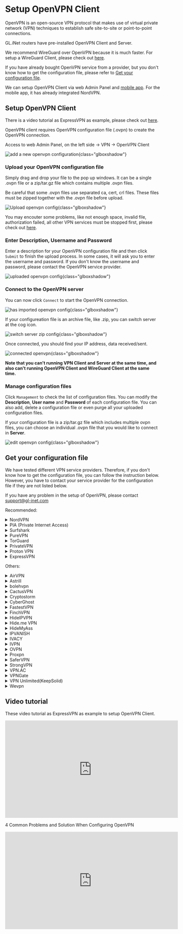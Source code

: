 # Setup OpenVPN Client

OpenVPN is an open-source VPN protocol that makes use of virtual private network (VPN) techniques to establish safe site-to-site or point-to-point connections. 

GL.iNet routers have pre-installed OpenVPN Client and Server.

We recommend WireGuard over OpenVPN because it is much faster. For setup a WireGuard Client, please check out [here](../wireguard_client).

If you have already bought OpenVPN service from a provider, but you don't know how to get the configuration file, please refer to [Get your configuration file](#get-your-configuration-file).

We can setup OpenVPN Client via web Admin Panel and [mobile app](../mobile_app). For the mobile app, it has already integrated NordVPN.

## Setup OpenVPN Client

There is a video tutorial as ExpressVPN as example, please check out [here](#video-tutorial).

OpenVPN client requires OpenVPN configuration file (.ovpn) to create the OpenVPN connection.

Access to web Admin Panel, on the left side -> VPN -> OpenVPN Client

![add a new openvpn configuration](https://static.gl-inet.com/docs/en/3/tutorials/openvpn_client/add_a_new_openvpn_configuration.png){class="glboxshadow"}

### Upload your OpenVPN configuration file

Simply drag and drop your file to the pop up windows. It can be a single .ovpn file or a zip/tar.gz file which contains multiple .ovpn files.

Be careful that some .ovpn files use separated ca, cert, crl files. These files must be zipped together with the .ovpn file before upload.

![Upload openvpn config](https://static.gl-inet.com/docs/en/3/tutorials/openvpn_client/upload_openvpn_config.png){class="glboxshadow"}

You may encouter some problems, like not enough space, invalid file, authorization failed, all other VPN services must be stopped first, please check out [here](#video-tutorial).

### Enter Description, Username and Password

Enter a description for your OpenVPN configuration file and then click `Submit` to finish the upload process. In some cases, it will ask you to enter the username and password. If you don't know the username and password, please contact the OpenVPN service provider.

![uploaded openvpn config](https://static.gl-inet.com/docs/en/3/tutorials/openvpn_client/uploaded_openvpn_config.png){class="glboxshadow"}

### Connect to the OpenVPN server

You can now click `Connect` to start the OpenVPN connection.

![has imported openvpn config](https://static.gl-inet.com/docs/en/3/tutorials/openvpn_client/imported_openvpn_config.png){class="glboxshadow"}

If your configureation file is an archive file, like .zip, you can switch server at the cog icon.

![switch server zip config](https://static.gl-inet.com/docs/en/3/tutorials/openvpn_client/switch_server_zip_config.png){class="glboxshadow"}

Once connected, you should find your IP address, data received/sent.

![connected openvpn](https://static.gl-inet.com/docs/en/3/tutorials/openvpn_client/connected_openvpn_config.png){class="glboxshadow"}

**Note that you can't running VPN Client and Server at the same time, and also can't running OpenVPN Client and WireGuard Client at the same time.**

### Manage configuration files

Click `Management` to check the list of configuration files. You can modify the **Description**, **User name** and **Password** of each configuration file. You can also add, delete a configuration file or even purge all your uploaded configuration files.

If your configuration file is a zip/tar.gz file which includes multiple ovpn files, you can choose an individual .ovpn file that you would like to connect in **Server**.

![edit openvpn config](https://static.gl-inet.com/docs/en/3/tutorials/openvpn_client/edit_openvpn_config.png){class="glboxshadow"}

## Get your configuration file

We have tested different VPN service providers. Therefore, if you don't know how to get the configuration file, you can follow the instruction below. However, you have to contact your service provider for the configuration file if they are not listed below. 

If you have any problem in the setup of OpenVPN, please contact [support@gl-inet.com](mailto:support@gl-inet.com)

Recommended:

<details>
<summary>NordVPN</summary>
  <p>
    <a href="https://go.nordvpn.net/aff_c?offer_id=15&amp;aff_id=12016&amp;url_id=902" target="_blank">Official Website</a>
  </p>
  <p>
    Download OpenVPN client configuration files. We recommend going into <a href="https://nordvpn.com/servers/tools/" target="_blank">NordVPN recommended server utility here</a>. It will recommend a server base on your network, click <code>Show available protocols</code> to download the UDP or TCP config.
  </p>
  <p>
    <img alt="nordvpn server utility" src="https://static.gl-inet.com/docs/en/3/tutorials/openvpn_client/nordvpn/nordvpn_server_utility.png" class="glboxshadow">
  </p>
  <p>
    Of course you can download all servers configs <a href="https://downloads.nordcdn.com/configs/archives/servers/ovpn.zip">here</a>.
  </p>
  <p>
    Tips: if the zip file is too big to upload, you can delete some .ovpn in .zip file or upload single .ovpn file.
  </p>
  <p>
    <a href="https://support.nordvpn.com/Connectivity/Router/1047409122/GL-iNet-setup-with-NordVPN.htm" target="_blank">Refer link</a>
  </p>
</details>


<details>
<summary>PIA (Private Internet Access)</summary>
  <p>
    <a href="https://www.privateinternetaccess.com/pages/buy-vpn/glinet" target="_blank">Official Website</a>
  </p>
  <p>
    <a href="https://www.privateinternetaccess.com/openvpn/openvpn.zip">Download</a> directly.
  </p>
</details>


<details>
<summary>Surfshark</summary>
  <p>
    <a href="https://get.surfshark.net/aff_c?offer_id=6&aff_id=1400" target="_blank">Official Website</a>
  </p>
  <p>
    Login and <a href="https://api.surfshark.com/v1/server/configurations">Download</a> directly, or read this <a href="https://support.surfshark.com/hc/en-us/articles/360011856259-How-to-set-up-Surfshark-on-GL-iNet-router-3-x-firmware-" target="_blank">guide</a>.
  </p>
</details>


<details>
<summary>PureVPN</summary>
  <p>
    <a href="https://billing.purevpn.com/aff.php?aff=35535" target="_blank">Official Website</a>
  </p>
  <p>
    <a href="https://s3-us-west-1.amazonaws.com/heartbleed/router/Recommended-CA2.zip">Download</a> directly.
  </p>
</details>


<details>
<summary>TorGuard</summary>
  <p>
    <a href="https://torguard.net/aff.php?aff=3040" target="_blank">Official Website</a>
  </p>
  <ol type="1">
    <li>
      <p>
        If you are using <a href="https://torguard.net/aff.php?aff=3040" target="_blank">TorGuard</a>, you need to login the control panel and find <b>Config Generator</b> from the <b>Tools</b> menu. Choose the <b>VPN Server</b> and some other options. Then click <b>Generate Config</b> a config file will be downloaded automatically.</p>
      <p>
        <img alt="Generate ovpn" src="https://static.gl-inet.com/docs/en/3/tutorials/openvpn_client/torguard/torguard_menu.jpg" class="glboxshadow">
      </p>
    </li>
    <li>
      <p>
        The username and password for OpenVPN connection is different from your control panel login. You can find the VPN username and VPN password below.
      </p>
      <p>
        <img alt="torguard vpn username vpn password" src="https://static.gl-inet.com/docs/en/3/tutorials/openvpn_client/torguard/torguard_vpnusername_vpnpassword.png" class="glboxshadow">
      </p>
    </li>
  </ol>
</details>


<details>
<summary>PrivateVPN</summary>
  <p>
    <a href="https://affiliate.privatevpn.com/scripts/click.php?a_aid=5e3a511658bc3" target="_blank">Official Website</a>
  </p>
  <p>
    <a href="https://privatevpn.com/client/PrivateVPN-TUN.zip">Download</a> directly.
  </p>
</details>


<details>
<summary>Proton VPN</summary>
  <p>
    <a href="https://go.getproton.me/aff_c?offer_id=26&aff_id=1612" target="_blank">Official Website</a>
  </p>
  <ol type="1">
    <li>Login your <a href="https://go.getproton.me/aff_c?offer_id=26&aff_id=1612">Proton VPN</a> account.</li>
    <p>
      <img alt="ovpn manager" class="glboxshadow" src="https://static.gl-inet.com/docs/en/3/tutorials/openvpn_client/protonvpn/proton1.png" />
    </p>
    <li>Click "Download" in the left-hand side.</li>
    <p>
      <img alt="ovpn manager" class="glboxshadow" src="https://static.gl-inet.com/docs/en/3/tutorials/openvpn_client/protonvpn/proton2.png" />
    </p>
    <li>Choose Router</li>
    <p>
      <img alt="ovpn manager" class="glboxshadow" src="https://static.gl-inet.com/docs/en/3/tutorials/openvpn_client/protonvpn/proton3.png" />
    </p>
    <li>Choose the protocol based on your preference and download the configuration files.</li>
    <p>
      <img alt="ovpn manager" class="glboxshadow" src="https://static.gl-inet.com/docs/en/3/tutorials/openvpn_client/protonvpn/proton4.png" />
    </p>
</ol>
</details>


<details>
<summary>ExpressVPN</summary>
  <p>
    <a href="https://www.xvbelink.com/?a_fid=glinet" rel="sponsored" target="_blank">Official Website</a>
  </p>
  <p>
    *Information quoted from <a href="https://www.expressvpn.com/support/vpn-setup/manual-config-for-linux-with-openvpn/#download" rel="sponsored">Expressvpn official instruction</a>
  </p>
  <ol type="1">
    <li>Log in to your <a href="https://www.xvbelink.com/?a_fid=glinet" target="_blank" rel="sponsored">ExpressVPN</a> account.</li>
    <p>
      <img alt="ovpn manager" class="glboxshadow" src="https://static.gl-inet.com/docs/en/3/tutorials/openvpn_client/expressvpn/expressvpn1.jpg" />
    </p>
    <li>Once you’ve logged in to the website, click on Set Up ExpressVPN on the Active Subscriptions page. This will take you to the Downloads page.</li>
    <p>
      <img alt="ovpn manager" class="glboxshadow" src="https://static.gl-inet.com/docs/en/3/tutorials/openvpn_client/expressvpn/expressvpn2.png" />
    </p>
    <li>
      Click on Manual Config on the left side of the screen and then select the OpenVPN tab on the right. You will first see your username and password and then a list of OpenVPN configuration files.
    </li>
    <p>
      Find the location(s) you want to connect to (e.g., Los Angeles, New York, Hong Kong), then download and save the .ovpn file(s) to your desktop.
    </p>
    <p>
      Note: Please have your username and password ready, as you will be asked to enter them later in the setup process.
    </p>
    <p>
      <img alt="ovpn manager" class="glboxshadow" src="https://static.gl-inet.com/docs/en/3/tutorials/openvpn_client/expressvpn/expressvpn3.png" />
    </p>
</ol>
</details>


Others:

<details>
<summary>AirVPN</summary>
  <p>
    <a href="https://airvpn.org/?referred_by=402389" target="_blank">Official Website</a>
  </p>
  <ol type="1">
    <li>Login your AirVPN acoount</li>
    <p>
      <img alt="ovpn manager" class="glboxshadow" src="https://static.gl-inet.com/docs/en/3/tutorials/openvpn_client/airvpn/airvpn1.png" />
    </p>
    <li>Choose Config Generator on the left and then choose Linux as your operating system. Next, choose your preferred server.</li>
    <p>
      <img alt="ovpn manager" class="glboxshadow" src="https://static.gl-inet.com/docs/en/3/tutorials/openvpn_client/airvpn/airvpn2.png" />
    </p>
    <li>You will be able to see the download page of the configuration file.</li>
    <p>
      <img alt="ovpn manager" class="glboxshadow" src="https://static.gl-inet.com/docs/en/3/tutorials/openvpn_client/airvpn/airvpn3.png" />
    </p>
</ol>
</details>


<details>
<summary>Astrill</summary>
  <p>
    <a href="https://www.astrill.com/a/dik2masnw6ig" target="_blank">Official Website</a>
  </p>
  <p>
    *Information quoted from <a href="https://wiki.astrill.com/Astrill_Setup_Manual:How_to_configure_OpenVPN_with_OpenVPN_application_on_Windows">Astrill official instruction</a>
  </p>
  <ol type="1">
    <li>Generate and Download Astrill Openvpn configuration ZIP</li>
    <p>
      <img class="glboxshadow" alt="ovpn manager" src="https://static.gl-inet.com/docs/en/3/tutorials/openvpn_client/astrillvpn/astrill1.png" />
    </p>
    <p>
      <img class="glboxshadow" alt="ovpn manager" src="https://static.gl-inet.com/docs/en/3/tutorials/openvpn_client/astrillvpn/astrill2.png" />
    </p>
    <li>Type a Description like OPENVPN_GUI.</li>
    <li>Click on ADD to my certificates button.</li>
    <p>
      <img class="glboxshadow" alt="ovpn manager" src="https://static.gl-inet.com/docs/en/3/tutorials/openvpn_client/astrillvpn/astrill3.png" />
    </p>
    <li>Once OpenVPN certificate is added, click on Download button.</li>
    <p>
      <img class="glboxshadow" alt="ovpn manager" src="https://static.gl-inet.com/docs/en/3/tutorials/openvpn_client/astrillvpn/astrill4.png" />
    </p>
</ol>
</details>


<details>
<summary>bolehvpn</summary>
  <p>
    <a href="https://www.bolehvpn.net/" target="_blank">Official Website</a>
  </p>
  <p>
    Login in <a href="https://users.bolehvpn.net/" target="_blank">Dashboard</a>, download your configuration files and select the <a href="https://users.bolehvpn.net/download/inline/6" target="_blank">Linux_iOS inline</a> format. Extract the zip files after completing the download.
  </p>
  <p>
    <a href="https://www.bolehvpn.net/clients-installations/#1487691248224-0c435dba-d612" target="_blank">Refer link</a>
  </p>
</details>


<details>
<summary>CactusVPN</summary>
  <p>
    <a href="https://billing.cactusvpn.com/aff.php?aff=2310" target="_blank">Official Website</a>
  </p>
  <p>
    <a href="https://www.cactusvpn.com/downloads/" target="_blank">Download</a> directly.
  </p>
  <p>
    <img class="glboxshadow" alt="ovpn manager" src="https://static.gl-inet.com/docs/en/3/tutorials/openvpn_client/cactusvpn/cactusvpn1.jpg" />
  </p>
</details>


<details>
<summary>Cryptostorm</summary>
  <p>
    <a href="https://cryptostorm.is/" target="_blank">Official Website</a>
  </p>
  <p>
    <a href="https://cryptostorm.is/configs/ecc/" target="_blank">Download</a> directly.
  </p>
</details>


<details>
<summary>CyberGhost</summary>
  <p>
    <a href="https://support.cyberghostvpn.com/hc/en-us" target="_blank">Official Website</a>
  </p>
  <p>
    *Information quoted from <a href="https://support.cyberghostvpn.com/hc/en-us/articles/213811885-Router-How-to-configure-OpenVPN-for-flashed-DD-WRT-routers?fbclid=IwAR0_IicBlnNzVqlKh0mAHFyM6uvsGgBQooYfMyJ0bHgb13Eidn8KhXnd6Y0" target="_blank">CyberGhost official instruction</a>
  </p>
  <ol type="1">
    <li>Login your CyberGhost VPN online account.</li>
    <p>
      <img class="glboxshadow" alt="ovpn manager" src="https://static.gl-inet.com/docs/en/3/tutorials/openvpn_client/cyberghost/cyberghost1.png" />
    </p>
    <li>Click on 'My Devices'  > click 'Other' > choose 'Configure new device'.</li>
    <p>
      <img class="glboxshadow" alt="ovpn manager" src="https://static.gl-inet.com/docs/en/3/tutorials/openvpn_client/cyberghost/cyberghost2.png" />
    </p>
    <li>At the new screen, in the 'Server configuration' tab, the desired parameters can be configured. For the purpose of setting OpenVPN for your DD-WRT Router, choose 'OpenVPN' from the Protocol drop down menu. Your desired country and server group, as described below, need to be defined too:</li>
    <p>
      <img class="glboxshadow" alt="ovpn manager" src="https://static.gl-inet.com/docs/en/3/tutorials/openvpn_client/cyberghost/cyberghost3.png" />
    </p>
    <ul>
      <li>Protocol: For Router configurations, please choose OpenVPN</li>
      <li>
        Country: Since native protocol connections may only be used with exactly one server you now have to choose the country you want to surf from; the server to be used in this country will be chosen by CyberGhost automatically.
      </li>
      <li>Server group: Choose the server group and the OpenVPN protocol (UDP or TCP) you want to use:
        <p>UDP allows higher speed than the TCP version, but can result in broken downloads in some cases. This is the default setting.</p>
        <p>TCP allows more stable connections than the UDP version, but is a bit slower. Choose this version, if you have recurrent connection issues such as sudden disconnections.</p>
      </li>
    </ul>
  <p>After setting up your preferred settings, save them with 'Save and download configuration'.</p>
</ol>
</details>

<details>
<summary>FastestVPN</summary>
  <p>
    <a href="https://go.fastestvpn.com/affiliate/pap?a_aid=5ffd2a3e9d687" target="_blank">Official Website</a>
  </p>
  <p>
    Download FastestVPN Config Files zip folder for OpenVPN TCP and UDP from <a href="https://support.fastestvpn.com/download/openvpn-tcp-udp-config-files/">here</a>.
  </p>
  <p>
    <a href="https://support.fastestvpn.com/tutorials/routers/gl-inet/openvpn" target="_blank">Refer link</a>
  </p>
</details>

<details>
<summary>FinchVPN</summary>
  <p><a href="https://www.finchvpn.com/" target="_blank">Official Website</a></p>
  <ol type="1">
    <li>Login your FinchVPN account.</li>
    <p>
      <img class="glboxshadow" alt="ovpn manager" src="https://static.gl-inet.com/docs/en/3/tutorials/openvpn_client/finchvpn/finchvpn1.jpg" />
    </p>
    <li>Go to the Download page and click Download under FinchVPN OpenVPN Config.</li>
    <p>
      <img class="glboxshadow" alt="ovpn manager" src="https://static.gl-inet.com/docs/en/3/tutorials/openvpn_client/finchvpn/finchvpn2.jpg" />
    </p>
    <li>Choose Linux</li>
    <p>
      <img class="glboxshadow" alt="ovpn manager" src="https://static.gl-inet.com/docs/en/3/tutorials/openvpn_client/finchvpn/finchvpn3.jpg" />
    </p>
    <li>Choose the protocol based on your preference. Generally, you can choose the first one “Port 8484 over UDP”</li>
    <p>
      <img class="glboxshadow" alt="ovpn manager" src="https://static.gl-inet.com/docs/en/3/tutorials/openvpn_client/finchvpn/finchvpn4.jpg" />
    </p>
    <li>Remember to tick the box to include your username and password before download the file.</li>
    <p>
      <img class="glboxshadow" alt="ovpn manager" src="https://static.gl-inet.com/docs/en/3/tutorials/openvpn_client/finchvpn/finchvpn5.jpg" />
    </p>
  </ol>
</details>

<details>
<summary>HideIPVPN</summary>
  <p>
    <a href="https://www.hideipvpn.com/" target="_blank">Official Website</a>
  </p>
  <ol type="1">
    <li>Login your HideIPVPN account.</li>
    <li>Go to Package on the left side, click the your package, make sure it is active.</li>
    <p>
      <img class="glboxshadow" alt="hideipvpn client area" src="https://static.gl-inet.com/docs/en/3/tutorials/openvpn_client/hideipvpn/package.jpg" />
    </p>
    <li>On the VPN tab, there is VPN Login Details of username and password, this is for login when OpenVPN connection</li>
    <p>
      <img class="glboxshadow" alt="hideipvpn client area" src="https://static.gl-inet.com/docs/en/3/tutorials/openvpn_client/hideipvpn/vpn_username_password.jpg" />
    </p>
    <li>Scroll down to download OpenVPN config files.</li>
    <p>
      <img class="glboxshadow" alt="hideipvpn client area" src="https://static.gl-inet.com/docs/en/3/tutorials/openvpn_client/hideipvpn/openvpn_config_files.jpg" />
    </p>
  </ol>
</details>

<details>
<summary>Hide.me VPN</summary>
  <p>
    <a href="https://hide.me/?friend=glinet" target="_blank">Official Website</a>
  </p>
  <ol type="1">
    <li>Login your Hide.me account, find the Server Locations on the left side.</li>
    <li>Download the OpenVPN Configuration for Windows.</li>
    <p>
      <img class="glboxshadow" alt="hide.me vpn dashboard" src="https://static.gl-inet.com/docs/en/3/tutorials/openvpn_client/hideme/hideme_dashboard.jpg" />
    </p>
  </ol>
</details>

<details>
<summary>HideMyAss</summary>
  <p>
    <a href="https://click.hmavpn.com/aff_c?offer_id=1&aff_id=861" target="_blank">Official Website</a>
  </p>
  <p>
    <a href="https://vpn.hidemyass.com/vpn-config/vpn-configs.zip" target="_blank">Download</a> directly.
  </p>
</details>


<details>
<summary>IPVANISH</summary>
  <p>
    <a href="https://www.ipvanish.com/" target="_blank">Official Website</a>
  </p>
  <p>
    You can download all of the config files for all of the servers from <a href="https://www.ipvanish.com/software/configs/configs.zip">here</a>, then should upload this <strong>config.zip</strong> on the OpenVPN Client of web Admin Panel. Before uploading, please remove the servers in the .zip file that you will not use to reduce the file size.
  </p>
  <p>You can also download individual server configuration files <a href="https://www.ipvanish.com/software/configs/">here</a>, but you will need to download <strong>ca.ipvanish.com.crt</strong> as well. Before uploading to the router, you need to compress the <strong>ca.ipvanish.com.crt</strong> and .ovpn configuration files into a .zip archive and upload them.</p>
  <p>
    <img class="glboxshadow" src="https://static.gl-inet.com/docs/en/3/tutorials/openvpn_client/ipvanish/ipvanish_download_openvpn_configs.png" />
  </p>
  <p>
    <a href="https://support.ipvanish.com/hc/en-us/articles/360001329813-Android-OpenVPN-Setup" target >Refer link</a>
  </p>
</details>


<details>
<summary>IVACY</summary>
  <p>
    <a href="https://billing.ivacy.com/page/22852" target="_blank">Official Website</a>
  </p>
  <p>
    <a href="https://static.gl-inet.com/docs/en/3/tutorials/openvpn_client/ivacy/IVACY_OpenVPN_Configs_UDP.zip" target="_blank">Download OpenVPN UDP Configs</a>
  </p>
  <p>
    <a href="https://static.gl-inet.com/docs/en/3/tutorials/openvpn_client/ivacy/IVACY_OpenVPN_Configs_TCP.zip" target="_blank">Download OpenVPN TCP Configs</a>
  </p>
  <p>
    <a href="https://support.ivacy.com/setup_guide/how-to-setup-ivacy-on-gl-inet-router/" target="_blank">Refer link</a>
  </p>
</details>


<details>
<summary>IVPN</summary>
  <p>
    <a href="https://www.ivpn.net/" target="_blank">Official Website</a>
  </p>
  <ol type="1">
    <li>
      <p>Download the <a href="https://www.ivpn.net/releases/config/ivpn-openvpn-config.zip">OpenVPN config files</a>.</p>
    </li>
    <li>
      <p>Find the Account ID on <a href="https://www.ivpn.net/clientarea/login" target="_blank">IVPN Client Area</a>.</p>
    </li>
    <li>
      <p>When drag the config file to Add a New OpenVPN Configuration, you will be asked to enter User Name and Password. The User Name is your Account ID that begins with letters 'ivpn'. The password can be anything, like "ivpn"</p>
      <p><img class="glboxshadow" alt="ivpn set up on gl.inet router" src="https://static.gl-inet.com/docs/en/3/tutorials/openvpn_client/ivpn/ivpn_set_up_openvpn_client.png" /></p>
    </li>
    <p><a href="https://www.ivpn.net/setup/gnu-linux-terminal.html" target="_blank">Refer link</a></p>
  </ol>
</details>


<details>
<summary>OVPN</summary>
  <p>
    <a href="https://www.ovpn.com/en?ref=glinet" target="_blank">Office Website</a>
  </p>
  <p>
    Just login, then you can easy get the OpenVPN configurations file by click the menu below.
  </p>
  <p>
    <img class="glboxshadow" alt="get ovpn configuration files" src="https://static.gl-inet.com/docs/en/3/tutorials/openvpn_client/ovpn/get_ovpn_configuration_files.jpg"/>
  </p>
  <p>Choose the server and download.</p>
  <p>
    <img class="glboxshadow" alt="download ovpn openvpn configuration files" src="https://static.gl-inet.com/docs/en/3/tutorials/openvpn_client/ovpn/download_configuration_files.jpg"/>
  </p>
  <p>The username and password are the same you login OVPN.</p>
</details>


<details>
<summary>Proxpn</summary>
  <p>
    <a href="https://secure.proxpn.com/?a_aid=5ac450e27df6f" target="_blank">Official Website</a>
  </p>
  <p>
    <a href="https://www.proxpn.com/updater/locations.html">Download</a> directly.
  </p>
</details>


<details>
<summary>SaferVPN</summary>
  <p>
    <a href="https://safervpn.com/?a_aid=563" target="_blank">Official Website</a>
  </p>
  <p>
    <a href="https://support.safervpn.com/hc/en-us/articles/360035425314-What-are-SaferVPN-s-OpenVPN-configuration-ovpn-files-for-manual-setup-">Download</a> directly.
  </p>
  <p>
    <img class="glboxshadow" alt="ovpn manager" src="https://static.gl-inet.com/docs/en/3/tutorials/openvpn_client/safervpn/safervpn1.png" />
  </p>
</details>


<details>
<summary>StrongVPN</summary>
  <p>
    <a href="https://strongvpn.com/?tr_aid=5ac44bd241ca7" target="_blank">Official Website</a>
  </p>
  <ol type="1">
    <li>Login with your <a href="https://strongvpn.com/?tr_aid=5ac44bd241ca7" target="_blank">StrongVPN</a> account and then you will be able to see VPN Accounts Summary. Click Account Setup Instructions”.</li>
    <p>
      <img class="glboxshadow" alt="strongvpnsetup 1" src="https://static.gl-inet.com/docs/en/3/tutorials/openvpn_client/strongvpn/strong_vpn_setup_01.jpg" />
    </p>
    <li>Find the Manual setup section, follow the steps to get configuration.</li>
    <p>
      <img class="glboxshadow" alt="ovpn manager" src="https://static.gl-inet.com/docs/en/3/tutorials/openvpn_client/strongvpn/strong_vpn_setup_02.jpg" />
    </p>
  </ol>
</details>


<details>
<summary>VPN.AC</summary>
  <p>
    <a href="https://vpn.ac/aff.php?aff=1424" target="_blank">Official Website</a>
  </p>
  <p>
    <a href="https://vpn.ac/ovpn/">Download</a> directly.
  </p>
  <p>
    <img class="glboxshadow" alt="ovpn manager" src="https://static.gl-inet.com/docs/en/3/tutorials/openvpn_client/vpn.ac/vpn.ac1.png" />
  </p>
</details>


<details>
<summary>VPNGate</summary>
  <p>
    <a href="https://www.vpngate.net/en/" target="_blank">Official Website</a>
  </p>
  <ol type="1">
    <p>
      The OpenVPN configuration files are listed on the <a href="https://www.vpngate.net/en/">VPN Gate website</a> according to the server location.
    </p>
    <li>Click OpenVPN Config file under the column “OpenVPN”.</li>
    <p>
      <img class="glboxshadow" alt="ovpn manager" src="https://static.gl-inet.com/docs/en/3/tutorials/openvpn_client/vpngate/vpngate1.png" />
    </p>
    <li>You will see the download page.</li>
    <p>
      <img class="glboxshadow" alt="ovpn manager" src="https://static.gl-inet.com/docs/en/3/tutorials/openvpn_client/vpngate/vpngate2.png" />
    </p>
  </ol>
</details>


<details>
<summary>VPN Unlimited(KeepSolid)</summary>
  <p>
    <a href="https://keepsolid.g2afse.com/click?pid=270&offer_id=7" target="_blank">Official Website</a>
  </p>
  <ol type="1">
    <p>
      *Information quoted from <a href="https://www.vpnunlimitedapp.com/en/info/manuals/how-to-manually-create-vpn-conf">VPN unlimited official instruction</a>
    </p>
    <p>
      Start out by logging in to your User Office, press Manage for the VPN Unlimited service, and follow a few simple steps:
    </p>
    <li>Select a device</li>
    <p>
      Pick a device from the list or create a new one. If you are out of free slots, delete an old device or buy extra slots.
    </p>
    <p>
      <img class="glboxshadow" alt="ovpn manager" src="https://static.gl-inet.com/docs/en/3/tutorials/openvpn_client/vpnunlimited/keepsolid1.png" />
    </p>
    <li>
      <p>Choosethe desired server location</p>
      <p>VPN Unlimited offers a large variety ofservers, namely 400+ in 70+ locations. In this case, let it be Germany.</p>
    </li>
    <li>Select the VPN protocol</li>
    <p>For the IKEv2 protocol, you will also need to specify your device’s platform.</p>
    <p>
      <img class="glboxshadow" alt="ovpn manager" src="https://static.gl-inet.com/docs/en/3/tutorials/openvpn_client/vpnunlimited/keepsolid2.png" />
    </p>
    <li>Create a configuration</li>
    <p>
      Press Generate and you will get all the data required to set up a VPN connection.
    </p>
    <p>
      <img class="glboxshadow" alt="ovpn manager" src="https://static.gl-inet.com/docs/en/3/tutorials/openvpn_client/vpnunlimited/keepsolid3.png" />
    </p>
  </ol>
</details>


<details>
  <summary>Wevpn</summary>
    <p>
      <a href="https://www.wevpn.com/aff/glinet" target="_blank">Official Website</a>
    </p>
    <ol type="1">
      <li>Access the Members Area to make a custom config using the Config Generator.</li>
      <p>
        <img class="glboxshadow" alt="wevpn manual configuration generator" src="https://static.gl-inet.com/docs/en/3/tutorials/openvpn_client/wevpn/wevpn_manual_configuration_generator.jpg">
      </p>
      <li>Choose the Protocal to UDP or TCP, the OpenVPN version, and the location. Then to download the configuration. </li>
      <li>Go to the web Admin Panel, default is http://192.168.8.1, OpenVPN Client --> Add a New OpenVPN Configuration</li>
      <p>
        <img class="glboxshadow" alt="openvpn client" src="https://static.gl-inet.com/docs/en/3/tutorials/openvpn_client/wevpn/openvpn_client.jpg"/>
      </p>
      <li>It will pop up a dialog.</li>
      <p>
        <img class="glboxshadow" alt="openvpn client" src="https://static.gl-inet.com/docs/en/3/tutorials/openvpn_client/wevpn/new_openvpn_configuration.jpg"/>
      </p>
      <li>
        Drag the .ovpn file jsut downloaed to the dialog, it will ask username and password. Input the credentials and click <b>Submit</b>.
      </li>
      <p>
        <img class="glboxshadow" alt="openvpn client" src="https://static.gl-inet.com/docs/en/3/tutorials/openvpn_client/wevpn/wevpn_username_password.jpg"/>
      </p>
      <li>Choose the configuration name and click <b>Connect</b>.</li>
      <p>
        <img class="glboxshadow" alt="openvpn client" src="https://static.gl-inet.com/docs/en/3/tutorials/openvpn_client/wevpn/wevpn_connect.jpg"/>
      </p>
    </ol>
    <p>
      <a href="https://wevpn.com/support/hc/en-us/search/click?data=BAh7CjoHaWRsKwiNKs3UUwA6CXR5cGVJIgxhcnRpY2xlBjoGRVQ6CHVybEkiS2h0dHBzOi8vd2V2cG4uemVuZGVzay5jb20vaGMvZW4tdXMvYXJ0aWNsZXMvMzYwMDUyNTAxMTMzLU9wZW5WUE4tU2V0dXAGOwdUOg5zZWFyY2hfaWRJIikxZGViNGYxYi1jNjA5LTQyOGEtOTY1ZC05ZjI1NDlhODY0YjQGOwdGOglyYW5raQY%3D--246327cee00bb00f97a2e72915f09342aea6d83e" target="_blank">Refer link</a>
    </p>
</details>

## Video tutorial

These video tutorial as ExpressVPN as example to setup OpenVPN Client.

<iframe width="560" height="315" src="https://www.youtube.com/embed/oSTA9-bBUIg" title="YouTube video player" frameborder="0" allow="accelerometer; autoplay; clipboard-write; encrypted-media; gyroscope; picture-in-picture" allowfullscreen></iframe>

4 Common Problems and Solution When Configuring OpenVPN

<iframe width="560" height="315" src="https://www.youtube.com/embed/sAb6lyH4pGc" title="YouTube video player" frameborder="0" allow="accelerometer; autoplay; clipboard-write; encrypted-media; gyroscope; picture-in-picture" allowfullscreen></iframe>
